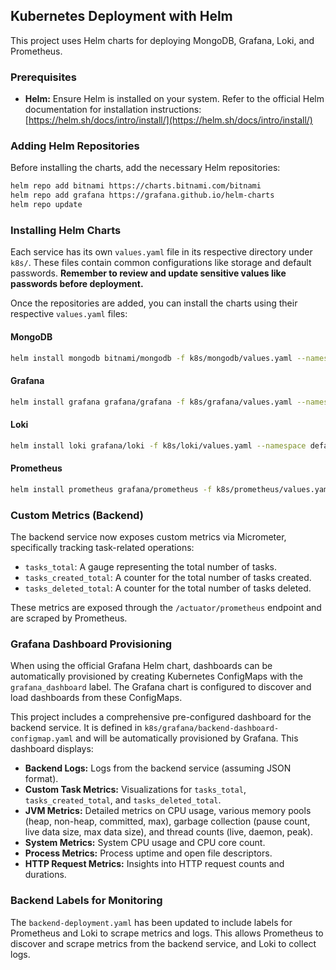 ## Kubernetes Deployment with Helm

This project uses Helm charts for deploying MongoDB, Grafana, Loki, and Prometheus.

### Prerequisites

*   **Helm:** Ensure Helm is installed on your system. Refer to the official Helm documentation for installation instructions: [https://helm.sh/docs/intro/install/](https://helm.sh/docs/intro/install/)

### Adding Helm Repositories

Before installing the charts, add the necessary Helm repositories:

```bash
helm repo add bitnami https://charts.bitnami.com/bitnami
helm repo add grafana https://grafana.github.io/helm-charts
helm repo update
```

### Installing Helm Charts

Each service has its own `values.yaml` file in its respective directory under `k8s/`. These files contain common configurations like storage and default passwords. **Remember to review and update sensitive values like passwords before deployment.**

Once the repositories are added, you can install the charts using their respective `values.yaml` files:

#### MongoDB

```bash
helm install mongodb bitnami/mongodb -f k8s/mongodb/values.yaml --namespace default
```

#### Grafana

```bash
helm install grafana grafana/grafana -f k8s/grafana/values.yaml --namespace default
```

#### Loki

```bash
helm install loki grafana/loki -f k8s/loki/values.yaml --namespace default
```

#### Prometheus

```bash
helm install prometheus grafana/prometheus -f k8s/prometheus/values.yaml --namespace default
```

### Custom Metrics (Backend)

The backend service now exposes custom metrics via Micrometer, specifically tracking task-related operations:

*   `tasks_total`: A gauge representing the total number of tasks.
*   `tasks_created_total`: A counter for the total number of tasks created.
*   `tasks_deleted_total`: A counter for the total number of tasks deleted.

These metrics are exposed through the `/actuator/prometheus` endpoint and are scraped by Prometheus.

### Grafana Dashboard Provisioning

When using the official Grafana Helm chart, dashboards can be automatically provisioned by creating Kubernetes ConfigMaps with the `grafana_dashboard` label. The Grafana chart is configured to discover and load dashboards from these ConfigMaps. 

This project includes a comprehensive pre-configured dashboard for the backend service. It is defined in `k8s/grafana/backend-dashboard-configmap.yaml` and will be automatically provisioned by Grafana. This dashboard displays:

*   **Backend Logs:** Logs from the backend service (assuming JSON format).
*   **Custom Task Metrics:** Visualizations for `tasks_total`, `tasks_created_total`, and `tasks_deleted_total`.
*   **JVM Metrics:** Detailed metrics on CPU usage, various memory pools (heap, non-heap, committed, max), garbage collection (pause count, live data size, max data size), and thread counts (live, daemon, peak).
*   **System Metrics:** System CPU usage and CPU core count.
*   **Process Metrics:** Process uptime and open file descriptors.
*   **HTTP Request Metrics:** Insights into HTTP request counts and durations.

### Backend Labels for Monitoring

The `backend-deployment.yaml` has been updated to include labels for Prometheus and Loki to scrape metrics and logs. This allows Prometheus to discover and scrape metrics from the backend service, and Loki to collect logs.
